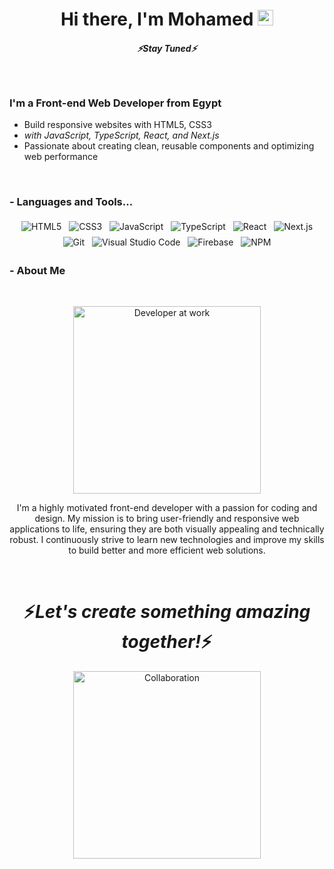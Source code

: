 <div align="center">
   <h1>Hi there, I'm Mohamed <img src="https://media.giphy.com/media/hvRJCLFzcasrR4ia7z/giphy.gif" width="25px"> </h1>
</div>

<h5 align="center">
   <i>⚡️Stay Tuned⚡️</i>
</h5>

<br />

<p align="center">
  <h3> I'm a Front-end Web Developer from Egypt</h3>
</p>

- Build responsive websites with HTML5, CSS3
- <i>with JavaScript, TypeScript, React, and Next.js</i>
- Passionate about creating clean, reusable components and optimizing web performance

<br />

### - Languages and Tools...

<p align="center">
  <img src="https://img.icons8.com/color/48/000000/html-5--v1.png" alt="HTML5" style="vertical-align:top; margin:4px">
  <img src="https://img.icons8.com/color/48/000000/css3.png" alt="CSS3" style="vertical-align:top; margin:4px">
  <img src="https://img.icons8.com/color/48/000000/javascript.png" alt="JavaScript" style="vertical-align:top; margin:4px">
  <img src="https://img.icons8.com/color/48/000000/typescript.png" alt="TypeScript" style="vertical-align:top; margin:4px">
  <img src="https://img.icons8.com/ultraviolet/40/000000/react--v1.png" alt="React" style="vertical-align:top; margin:4px">
  <img src="https://img.icons8.com/fluency/48/000000/nextjs.png" alt="Next.js" style="vertical-align:top; margin:4px">
  <img src="https://img.icons8.com/color/48/000000/git.png" alt="Git" style="vertical-align:top; margin:4px">
  <img src="https://img.icons8.com/color/48/000000/visual-studio-code-2019.png" alt="Visual Studio Code" style="vertical-align:top; margin:4px">
  <img src="https://img.icons8.com/color/48/000000/firebase.png" alt="Firebase" style="vertical-align:top; margin:4px">
  <img src="https://img.icons8.com/color/48/000000/npm.png" alt="NPM" style="vertical-align:top; margin:4px">
</p>

### - About Me

<br />

<p align="center">
   <img src="https://media.giphy.com/media/jTNG3RF6EwbkpD4LZx/giphy.gif" alt="Developer at work" width="300px"/>
</p>

<p align="center">
   I'm a highly motivated front-end developer with a passion for coding and design. My mission is to bring user-friendly and responsive web applications to life, ensuring they are both visually appealing and technically robust. I continuously strive to learn new technologies and improve my skills to build better and more efficient web solutions.
</p>

<br />

<h1 align='center'>⚡️<i>Let's create something amazing together!</i>⚡️</h1>

<p align="center">
    <img src="https://media.giphy.com/media/3o7aD6oGO32TcDWrBe/giphy.gif" alt="Collaboration" width="300px"/>
</p>
